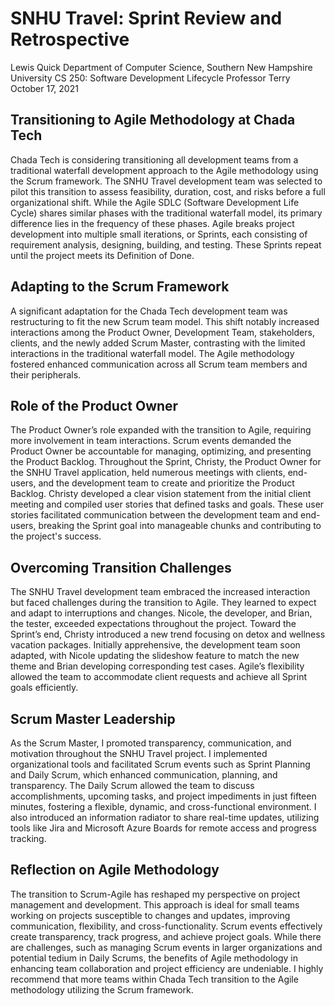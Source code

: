# SNHU Travel: Sprint Review and Retrospective
Lewis Quick
Department of Computer Science, Southern New Hampshire University
CS 250: Software Development Lifecycle
Professor Terry
October 17, 2021

## Transitioning to Agile Methodology at Chada Tech
Chada Tech is considering transitioning all development teams from a traditional waterfall development approach to the Agile methodology using the Scrum framework. 
The SNHU Travel development team was selected to pilot this transition to assess feasibility, duration, cost, and risks before a full organizational shift. While the Agile 
SDLC (Software Development Life Cycle) shares similar phases with the traditional waterfall model, its primary difference lies in the frequency of these phases. Agile breaks 
project development into multiple small iterations, or Sprints, each consisting of requirement analysis, designing, building, and testing. These Sprints repeat until the project 
meets its Definition of Done.

## Adapting to the Scrum Framework
A significant adaptation for the Chada Tech development team was restructuring to fit the new Scrum team model. This shift notably increased interactions among the Product Owner, 
Development Team, stakeholders, clients, and the newly added Scrum Master, contrasting with the limited interactions in the traditional waterfall model. The Agile methodology fostered 
enhanced communication across all Scrum team members and their peripherals.

## Role of the Product Owner
The Product Owner’s role expanded with the transition to Agile, requiring more involvement in team interactions. Scrum events demanded the Product Owner be accountable for managing, optimizing, and presenting the Product Backlog. Throughout the Sprint, Christy, the Product Owner for the SNHU Travel application, held numerous meetings with clients, end-users, and the development team to create and prioritize the Product Backlog. Christy developed a clear vision statement from the initial client meeting and compiled user stories that defined tasks and goals. These user stories facilitated communication between the development team and end-users, breaking the Sprint goal into manageable chunks and contributing to the project's success.

## Overcoming Transition Challenges
The SNHU Travel development team embraced the increased interaction but faced challenges during the transition to Agile. They learned to expect and adapt to interruptions and changes. Nicole, the developer, and Brian, the tester, exceeded expectations throughout the project. Toward the Sprint’s end, Christy introduced a new trend focusing on detox and wellness vacation packages. Initially apprehensive, the development team soon adapted, with Nicole updating the slideshow feature to match the new theme and Brian developing corresponding test cases. Agile’s flexibility allowed the team to accommodate client requests and achieve all Sprint goals efficiently.

## Scrum Master Leadership
As the Scrum Master, I promoted transparency, communication, and motivation throughout the SNHU Travel project. I implemented organizational tools and facilitated Scrum events such as Sprint Planning and Daily Scrum, which enhanced communication, planning, and transparency. The Daily Scrum allowed the team to discuss accomplishments, upcoming tasks, and project impediments in just fifteen minutes, fostering a flexible, dynamic, and cross-functional environment. I also introduced an information radiator to share real-time updates, utilizing tools like Jira and Microsoft Azure Boards for remote access and progress tracking.

## Reflection on Agile Methodology
The transition to Scrum-Agile has reshaped my perspective on project management and development. This approach is ideal for small teams working on projects susceptible to changes and updates, improving communication, flexibility, and cross-functionality. Scrum events effectively create transparency, track progress, and achieve project goals. While there are challenges, such as managing Scrum events in larger organizations and potential tedium in Daily Scrums, the benefits of Agile methodology in enhancing team collaboration and project efficiency are undeniable. I highly recommend that more teams within Chada Tech transition to the Agile methodology utilizing the Scrum framework.
